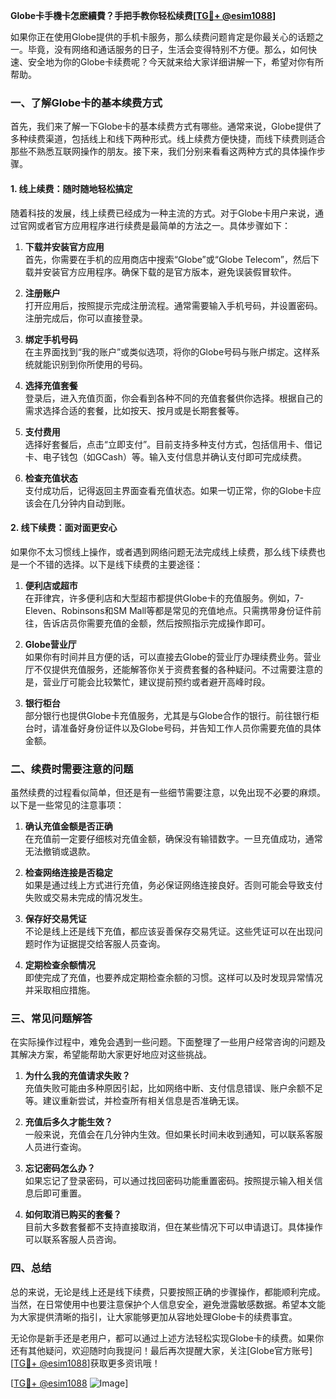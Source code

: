 **Globe卡手機卡怎麽續費？手把手教你轻松续费[[TG💪+ @esim1088](https://t.me/s/esim1088)]**

如果你正在使用Globe提供的手机卡服务，那么续费问题肯定是你最关心的话题之一。毕竟，没有网络和通话服务的日子，生活会变得特别不方便。那么，如何快速、安全地为你的Globe卡续费呢？今天就来给大家详细讲解一下，希望对你有所帮助。

### 一、了解Globe卡的基本续费方式

首先，我们来了解一下Globe卡的基本续费方式有哪些。通常来说，Globe提供了多种续费渠道，包括线上和线下两种形式。线上续费方便快捷，而线下续费则适合那些不熟悉互联网操作的朋友。接下来，我们分别来看看这两种方式的具体操作步骤。

#### 1. 线上续费：随时随地轻松搞定

随着科技的发展，线上续费已经成为一种主流的方式。对于Globe卡用户来说，通过官网或者官方应用程序进行续费是最简单的方法之一。具体步骤如下：

1. **下载并安装官方应用**  
   首先，你需要在手机的应用商店中搜索“Globe”或“Globe Telecom”，然后下载并安装官方应用程序。确保下载的是官方版本，避免误装假冒软件。

2. **注册账户**  
   打开应用后，按照提示完成注册流程。通常需要输入手机号码，并设置密码。注册完成后，你可以直接登录。

3. **绑定手机号码**  
   在主界面找到“我的账户”或类似选项，将你的Globe号码与账户绑定。这样系统就能识别到你所使用的号码。

4. **选择充值套餐**  
   登录后，进入充值页面，你会看到各种不同的充值套餐供你选择。根据自己的需求选择合适的套餐，比如按天、按月或是长期套餐等。

5. **支付费用**  
   选择好套餐后，点击“立即支付”。目前支持多种支付方式，包括信用卡、借记卡、电子钱包（如GCash）等。输入支付信息并确认支付即可完成续费。

6. **检查充值状态**  
   支付成功后，记得返回主界面查看充值状态。如果一切正常，你的Globe卡应该会在几分钟内自动到账。

#### 2. 线下续费：面对面更安心

如果你不太习惯线上操作，或者遇到网络问题无法完成线上续费，那么线下续费也是一个不错的选择。以下是线下续费的主要途径：

1. **便利店或超市**  
   在菲律宾，许多便利店和大型超市都提供Globe卡的充值服务。例如，7-Eleven、Robinsons和SM Mall等都是常见的充值地点。只需携带身份证件前往，告诉店员你需要充值的金额，然后按照指示完成操作即可。

2. **Globe营业厅**  
   如果你有时间并且方便的话，可以直接去Globe的营业厅办理续费业务。营业厅不仅提供充值服务，还能解答你关于资费套餐的各种疑问。不过需要注意的是，营业厅可能会比较繁忙，建议提前预约或者避开高峰时段。

3. **银行柜台**  
   部分银行也提供Globe卡充值服务，尤其是与Globe合作的银行。前往银行柜台时，请准备好身份证件以及Globe号码，并告知工作人员你需要充值的具体金额。

### 二、续费时需要注意的问题

虽然续费的过程看似简单，但还是有一些细节需要注意，以免出现不必要的麻烦。以下是一些常见的注意事项：

1. **确认充值金额是否正确**  
   在充值前一定要仔细核对充值金额，确保没有输错数字。一旦充值成功，通常无法撤销或退款。

2. **检查网络连接是否稳定**  
   如果是通过线上方式进行充值，务必保证网络连接良好。否则可能会导致支付失败或交易未完成的情况发生。

3. **保存好交易凭证**  
   不论是线上还是线下充值，都应该妥善保存交易凭证。这些凭证可以在出现问题时作为证据提交给客服人员查询。

4. **定期检查余额情况**  
   即使完成了充值，也要养成定期检查余额的习惯。这样可以及时发现异常情况并采取相应措施。

### 三、常见问题解答

在实际操作过程中，难免会遇到一些问题。下面整理了一些用户经常咨询的问题及其解决方案，希望能帮助大家更好地应对这些挑战。

1. **为什么我的充值请求失败？**  
   充值失败可能由多种原因引起，比如网络中断、支付信息错误、账户余额不足等。建议重新尝试，并检查所有相关信息是否准确无误。

2. **充值后多久才能生效？**  
   一般来说，充值会在几分钟内生效。但如果长时间未收到通知，可以联系客服人员进行查询。

3. **忘记密码怎么办？**  
   如果忘记了登录密码，可以通过找回密码功能重置密码。按照提示输入相关信息后即可重置。

4. **如何取消已购买的套餐？**  
   目前大多数套餐都不支持直接取消，但在某些情况下可以申请退订。具体操作可以联系客服人员咨询。

### 四、总结

总的来说，无论是线上还是线下续费，只要按照正确的步骤操作，都能顺利完成。当然，在日常使用中也要注意保护个人信息安全，避免泄露敏感数据。希望本文能为大家提供清晰的指引，让大家能够更加从容地处理Globe卡的续费事宜。

无论你是新手还是老用户，都可以通过上述方法轻松实现Globe卡的续费。如果你还有其他疑问，欢迎随时向我提问！最后再次提醒大家，关注[Globe官方账号][[TG💪+ @esim1088](https://t.me/s/esim1088)]获取更多资讯哦！

[[TG💪+ @esim1088](https://t.me/s/esim1088) ![Image](https://i.postimg.cc/4NQfJmqS/Snipaste-2025-05-13-00-14-12.png)]